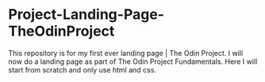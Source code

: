 # Project-Landing-Page-TheOdinProject
This repository is for my first ever landing page | The Odin Project. I will now do a landing page as part of The Odin Project Fundamentals. Here I will start from scratch and only use html and css.
